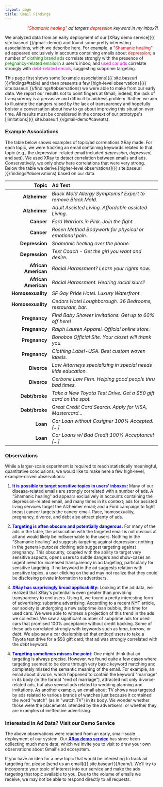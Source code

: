 ```yaml
---
layout: page
title: Gmail Findings
---
```


<p class = "message" align="right">
    <i><font color="red">"Shamanic healing"</font> ad targets
       <font color="red">depression</font> keyword in my inbox?!</i>
</p>

We analyzed data from an early deployment of our [XRay demo service]({{ site.baseurl }}/gmail-demo/)
and found some pretty interesting associations, which we describe here.
For example, a <font color="red">"Shamanic healing"</font> ad appeared
exclusively in accounts containing emails about <font color="red">depression</font>;
a number of <font color="green">clothing brand ads</font> correlate strongly
with the presence of <font color="green">pregnancy-related emails</font>
in a user's inbox; and <font color="magenta">used car ads</font> correlate
strongly with <font color="magenta">debt-related emails</font>, suggesting
subprime targeting.

This page first shows some [example associations]({{ site.baseurl }}/findings#table)
and then presents a few [high-level observations]({{ site.baseurl }}/findings#observations)
we were able to make from our early data.  We report our results *not* to point fingers at
Gmail; indeed, the lack of transparency is a pervasive and difficult to address problem.
Rather, we aim to illustrate the dangers raised by the lack of transparency and hopefully
bolster a conversation about how to go about improving this situation over time.
All results must be considered in the context of our prototype's
[limitations]({{ site.baseurl }}/gmail-demo#caveats).


<h3 id="table">Example Associations</h3>

The table below shows examples of topic/ad correlations XRay made.
For each topic, we were tracking an email containing keywords related to
that topic (e.g., the depression-related email included *depression*, *depressed*,
and *sad*).  We used XRay to detect correlation between emails and ads.
Conservatively, we only show here correlations that were very strong. Below the
table we derive [higher-level observations]({{ site.baseurl }}/findings#observations)
based on our data.


<font size="3.5pt">

| Topic               | Ad Text                                                          |
| -------------------:|:---------------------------------------------------------------- |
| **Alzheimer**       | *Black Mold Allergy Symptoms? Expert to remove Black Mold.*      |
| **Alzheimer**       | *Adult Assisted Living. Affordable assisted Living.*             |
| **Cancer**          | *Ford Warriors in Pink. Join the fight.*                         |
| **Cancer**          | *Rosen Method Bodywork for physical or emotional pain.*          |
| **Depression**      | *Shamanic healing over the phone.*                               |
| **Depression**      | *Text Coach - Get the girl you want and desire.*                 |
| **African American**| *Racial Harassment? Learn your rights now.*                     |
| **African American**| *Racial Harassment. Hearing racial slurs?*                      |
| **Homosexuality**   | *SF Gay Pride Hotel. Luxury Waterfront.*                         |
| **Homosexuality**   | *Cedars Hotel Loughborough. 36 Bedrooms, restaurant, bar.*       |
| **Pregnancy**       | *Find Baby Shower Invitations. Get up to 60% off here!*          |
| **Pregnancy**       | *Ralph Lauren Apparel.  Official online store.*                  |
| **Pregnancy**       | *Bonobos Official Site. Your closet will thank you.*             |
| **Pregnancy**       | *Clothing Label-USA. Best custom woven labels.*                  |
| **Divorce**         | *Law Attorneys specializing in special needs kids education.*    |
| **Divorce**         | *Cerbone Law Firm. Helping good people thru bad times.*          |
| **Debt/broke**      | *Take a New Toyota Test Drive. Get a $50 gift card on the spot.* |
| **Debt/broke**      | *Great Credit Card Search.  Apply for VISA, Mastercard...*       |
| **Loan**            | *Car Loan without Cosigner 100% Accepted. [...]*                 |
| **Loan**            | *Car Loans w/ Bad Credit 100% Acceptance! [...]*                 |

</font>


<h3 id="observations">Observations</h3>

While a larger-scale experiment is required to reach statistically
meaningful, quantitative conclusions,  we would like to make here a few
high-level, example-driven observations:

1. <font color="blue"><b>It is possible to target sensitive topics in users' inboxes:</b></font>
Many of our disease-related emails are strongly correlated with
a number of ads.  A "Shamanic healing" ad appears exclusively in accounts
containing the depression-related email, and many times in its context; ads for
assisted living services target the Alzheimer email; and a Ford campaign to
fight breast cancer targets the cancer email.
Race, homosexuality, pregnancy, divorce, and debt also attract plenty of ads.

2. <font color="blue"><b>Targeting is often obscure and potentially dangerous:</b></font>
For many of the ads in the table, the association with the targeted email
is not obvious at all and would likely be indiscernable to the users. Nothing
in the "Shamanic healing" ad suggests targeting against depression; nothing in
the general-purpose clothing ads suggest targeting against pregnancy.
This obscurity, coupled with the ability to target very sensitive aspects, opens
users to subtle dangers and show-cases an urgent need for increased transparency
in ad targeting, particularly for sensitive targeting.  If no keyword in the ad
suggests relation with sensitive topics, a user clicking on the ad may not
realize that they could be disclosing private information to advertisers.

3. <font color="blue"><b>XRay has surprisingly broad applicability:</b></font>
Looking at the ad data, we realized that XRay's potential is even greater
than providing transparency to end users.  Using it, we found a pretty
interesting form of advertising: subprime advertising.  According to a
recent NYT article, our society is undergoing a new subprime loan bubble,
this time for used cars.  We were able to witness a projection of this
trend in the ads we collected. We saw a significant number of subprime
 ads for used cars that promised 100% acceptance without credit backing.
 Some of these ads correlated strongly with keywords such as *loan*, *borrow*,
 or *debt*.  We also saw a car dealership ad that enticed users to take a
 Toyota test drive for a $50 gift card; that ad was strongly correlated with
 the *debt* keyword.

4. <font color="blue"><b>Targeting sometimes misses the point:</b></font>
One might think that ad targeting is always precise.  However, we found quite a
few cases where targeting seemed to be done through very basic keyword matching
and completely missed the semantic meaning of the email.  For example, an email
about divorce, which happened to contain the keyword "marriage" in its body (in
the format "end of marriage"), attracted not only divorce-related ads, but also
several ads related to wedding planning and invitations.  As another example,
an email about TV shows was targeted by ads related to various brands of watches just
because it contained the word "watch" (as in "watch TV") in its body. We wonder whether
those were the placements intended by the advertisers, or whether they are examples
of ineffective advertising.


<!--
3. <font color="red"><b>Evidence of subprime targeting:</b></font>
Looking at XRay's associations, we observed what we believe could be classified as
subprime targeting.  According to a [recent NYT article](http://dealbook.nytimes.com/2014/07/19/in-a-subprime-bubble-for-used-cars-unfit-borrowers-pay-sky-high-rates/), our society is undergoing a new subprime loan bubble, this
time for used cars.  We were able to witness a projection of this trend in
the ads we collected.  We saw a significant number of car loan ads that promised
100% acceptance without credit score or backing, and which targeted specifically
keywords such as *loan*, *borrow*, or *debt*.  We also saw a car dealership ad
that enticed users to take a Toyota test drive for a $50 gift card; that ad was
targeting the *debt* keyword.  This suggests that these ads don't just advertise
the availability of easy loans to the general public, they explicitly seek out
population that lacks credit solvence.

4. <font color="blue"><b>Targeting does not imply bad intentions:</b></font>
We believe it is important to always keep a positive attitude, hence we
wish to point out that targeting sensitive topics does not necessarily
imply bad intentions.  In our results, we have seen ads for various support
groups trying to reach relevant users through targeting (e.g., an ad for a
campaign against breast cancer targeted the keyword cancer; a number of ads
for legal counsel to deal with racial slurs at the office, etc.).  Imagine a
non-profit depression support group posted an ad on Gmail; targeting of those
users might end up reaching the vulnerable users more effectively, and perhaps
help improve their lives sooner.
-->

### Interested in Ad Data?  Visit our Demo Service

The above observations were reached from an early, small-scale deployment of
our system.  Our
<a href="{{ site.baseurl }}/gmail-demo/"><font color="blue"><b>XRay demo service</b></font></a>
has since been collecting much more data, which we invite you to visit to
draw your own observations about Gmail's ad ecosystem.

If you have an idea for a new topic that would be interesting to track ad
targeting for, please [send us an email]({{ site.baseurl }}/team/).  We'll try to
incorporate your topic of interest into our service and make the ads
targeting that topic available to you.  Due to the volume of emails we receive,
we may not be able to respond directly to all requests.

